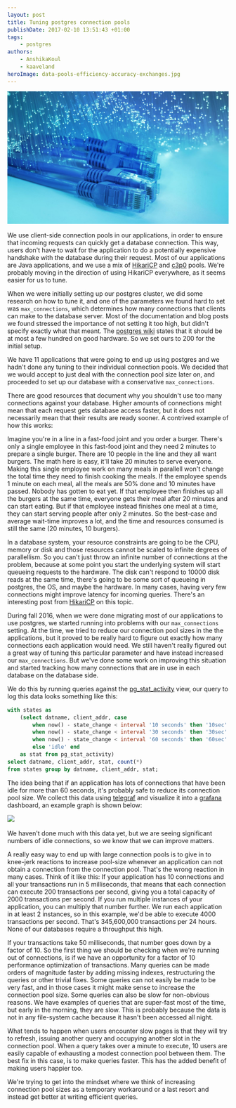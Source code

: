 ```yaml
---
layout: post
title: Tuning postgres connection pools
publishDate: 2017-02-10 13:51:43 +01:00
tags: 
    - postgres
authors:
    - AnshikaKoul
    - kaaveland
heroImage: data-pools-efficiency-accuracy-exchanges.jpg
---
```


![](data-pools-efficiency-accuracy-exchanges.jpg)

We use client-side connection pools in our applications, in order to ensure that incoming requests can quickly get a database connection. This way, users don't have to wait for the application to do a potentially expensive handshake with the database during their request. Most of our applications are Java applications, and we use a mix of [HikariCP](https://github.com/brettwooldridge/HikariCP) and [c3p0](https://github.com/swaldman/c3p0) pools. We're probably moving in the direction of using HikariCP everywhere, as it seems easier for us to tune.

When we were initially setting up our postgres cluster, we did some research on how to tune it, and one of the parameters we found hard to set was `max_connections`, which determines how many connections that clients can make to the database server. Most of the documentation and blog posts we found stressed the importance of not setting it too high, but didn't specify exactly what that meant. The [postgres wiki](https://wiki.postgresql.org/wiki/Tuning_Your_PostgreSQL_Server) states that it should be at most a few hundred on good hardware. So we set ours to 200 for the initial setup.

We have 11 applications that were going to end up using postgres and we hadn't done any tuning to their individual connection pools. We decided that we would accept to just deal with the connection pool size later on, and proceeded to set up our database with a conservative `max_connections`.

There are good resources that document why you shouldn't use too many connections against your database. Higher amounts of connections might mean that each request gets database access faster, but it does not necessarily mean that their results are ready sooner. A contrived example of how this works:

Imagine you're in a line in a fast-food joint and you order a burger. There's only a single employee in this fast-food joint and they need 2 minutes to prepare a single burger. There are 10 people in the line and they all want burgers. The math here is easy, it'll take 20 minutes to serve everyone. Making this single employee work on many meals in parallell won't change the total time they need to finish cooking the meals. If the employee spends 1 minute on each meal, all the meals are 50% done and 10 minutes have passed. Nobody has gotten to eat yet. If that employee then finishes up all the burgers at the same time, everyone gets their meal after 20 minutes and can start eating. But if that employee instead finishes one meal at a time, they can start serving people after only 2 minutes. So the best-case and average wait-time improves a lot, and the time and resources consumed is still the same (20 minutes, 10 burgers).

In a database system, your resource constraints are going to be the CPU, memory or disk and those resources cannot be scaled to infinite degrees of parallellism. So you can't just throw an infinite number of connections at the problem, because at some point you start the underlying system will start queueing requests to the hardware. The disk can't respond to 10000 disk reads at the same time, there's going to be some sort of queueing in postgres, the OS, and maybe the hardware. In many cases, having very few connections might improve latency for incoming queries. There's an interesting post from [HikariCP](https://github.com/brettwooldridge/HikariCP/wiki/About-Pool-Sizing) on this topic.

During fall 2016, when we were done migrating most of our applications to use postgres, we started running into problems with our `max_connections` setting. At the time, we tried to reduce our connection pool sizes in the the applications, but it proved to be really hard to figure out exactly how many connections each application would need. We still haven't really figured out a great way of tuning this particular parameter and have instead increased our `max_connections`. But we've done some work on improving this situation and started tracking how many connections that are in use in each database on the database side.

We do this by running queries against the [pg_stat_activity](https://www.postgresql.org/docs/9.5/static/monitoring-stats.html#PG-STAT-ACTIVITY-VIEW) view, our query to log this data looks something like this:

```sql
with states as
    (select datname, client_addr, case
        when now() - state_change < interval '10 seconds' then '10sec'
        when now() - state_change < interval '30 seconds' then '30sec'
        when now() - state_change < interval '60 seconds' then '60sec'
        else 'idle' end
    as stat from pg_stat_activity)
select datname, client_addr, stat, count(*)
from states group by datname, client_addr, stat;
```

The idea being that if an application has lots of connections that have been idle for more than 60 seconds, it's probably safe to reduce its connection pool size. We collect this data using [telegraf](https://github.com/influxdata/telegraf) and visualize it into a [grafana](https://github.com/grafana/grafana) dashboard, an example graph is shown below:

<img src="{{ site.baseurl }}/img/connection_usage.png">

We haven't done much with this data yet, but we are seeing significant numbers of idle connections, so we know that we can improve matters.

A really easy way to end up with large connection pools is to give in to knee-jerk reactions to increase pool-size whenever an application can not obtain a connection from the connection pool. That's the wrong reaction in many cases. Think of it like this: If your application has 10 connections and all your transactions run in 5 milliseconds, that means that each connection can execute 200 transactions per second, giving you a total capacity of 2000 transactions per second. If you run multiple instances of your application, you can multiply that number further. We run each application in at least 2 instances, so in this example, we'd be able to execute 4000 transactions per second. That's 345,600,000 transactions per 24 hours. None of our databases require a throughput this high.

If your transactions take 50 milliseconds, that number goes down by a factor of 10. So the first thing we should be checking when we're running out of connections, is if we have an opportunity for a factor of 10 performance optimization of transactions. Many queries can be made orders of magnitude faster by adding missing indexes, restructuring the queries or other trivial fixes. Some queries can not easily be made to be very fast, and in those cases it might make sense to increase the connection pool size. Some queries can also be slow for non-obvious reasons. We have examples of queries that are super-fast most of the time, but early in the morning, they are slow. This is probably because the data is not in any file-system cache because it hasn't been accessed all night.

What tends to happen when users encounter slow pages is that they will try to refresh, issuing another query and occupying another slot in the connection pool. When a query takes over a minute to execute, 10 users are easily capable of exhausting a modest connection pool between them. The best fix in this case, is to make queries faster. This has the added benefit of making users happier too.

We're trying to get into the mindset where we think of increasing connection pool sizes as a temporary workaround or a last resort and instead get better at writing efficient queries.
